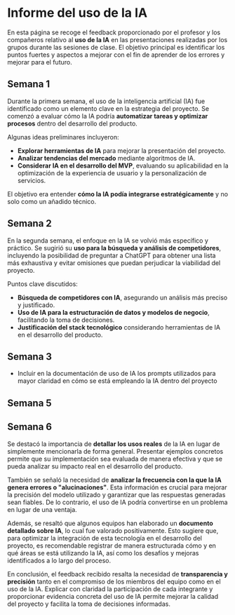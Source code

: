 # Informe del uso de la IA

En esta página se recoge el feedback proporcionado por el profesor y los compañeros relativo al **uso de la IA** en las presentaciones realizadas por los grupos durante las sesiones de clase. El objetivo principal es identificar los puntos fuertes y aspectos a mejorar con el fin de aprender de los errores y mejorar para el futuro.

## Semana 1
Durante la primera semana, el uso de la inteligencia artificial (IA) fue identificado como un elemento clave en la estrategia del proyecto. Se comenzó a evaluar cómo la IA podría **automatizar tareas y optimizar procesos** dentro del desarrollo del producto.  

Algunas ideas preliminares incluyeron:  
- **Explorar herramientas de IA** para mejorar la presentación del proyecto.  
- **Analizar tendencias del mercado** mediante algoritmos de IA.  
- **Considerar IA en el desarrollo del MVP**, evaluando su aplicabilidad en la optimización de la experiencia de usuario y la personalización de servicios.  

El objetivo era entender **cómo la IA podía integrarse estratégicamente** y no solo como un añadido técnico.  

## Semana 2
En la segunda semana, el enfoque en la IA se volvió más específico y práctico. Se sugirió su **uso para la búsqueda y análisis de competidores**, incluyendo la posibilidad de preguntar a ChatGPT para obtener una lista más exhaustiva y evitar omisiones que puedan perjudicar la viabilidad del proyecto.  

Puntos clave discutidos:  
- **Búsqueda de competidores con IA**, asegurando un análisis más preciso y justificado.  
- **Uso de IA para la estructuración de datos y modelos de negocio**, facilitando la toma de decisiones.  
- **Justificación del stack tecnológico** considerando herramientas de IA en el desarrollo del producto.

## Semana 3
- Incluir en la documentación de uso de IA los prompts utilizados para mayor claridad en cómo se está empleando la IA dentro del proyecto

## Semana 5

## Semana 6
 Se destacó la importancia de **detallar los usos reales** de la IA en lugar de simplemente mencionarla de forma general. Presentar ejemplos concretos permite que su implementación sea evaluada de manera efectiva y que se pueda analizar su impacto real en el desarrollo del producto.

También se señaló la necesidad de **analizar la frecuencia con la que la IA genera errores o "alucinaciones"**. Esta información es crucial para mejorar la precisión del modelo utilizado y garantizar que las respuestas generadas sean fiables. De lo contrario, el uso de IA podría convertirse en un problema en lugar de una ventaja.

Además, se resaltó que algunos equipos han elaborado un **documento detallado sobre IA**, lo cual fue valorado positivamente. Esto sugiere que, para optimizar la integración de esta tecnología en el desarrollo del proyecto, es recomendable registrar de manera estructurada cómo y en qué áreas se está utilizando la IA, así como los desafíos y mejoras identificados a lo largo del proceso.

En conclusión, el feedback recibido resalta la necesidad de **transparencia y precisión** tanto en el compromiso de los miembros del equipo como en el uso de la IA. Explicar con claridad la participación de cada integrante y proporcionar evidencia concreta del uso de IA permite mejorar la calidad del proyecto y facilita la toma de decisiones informadas.